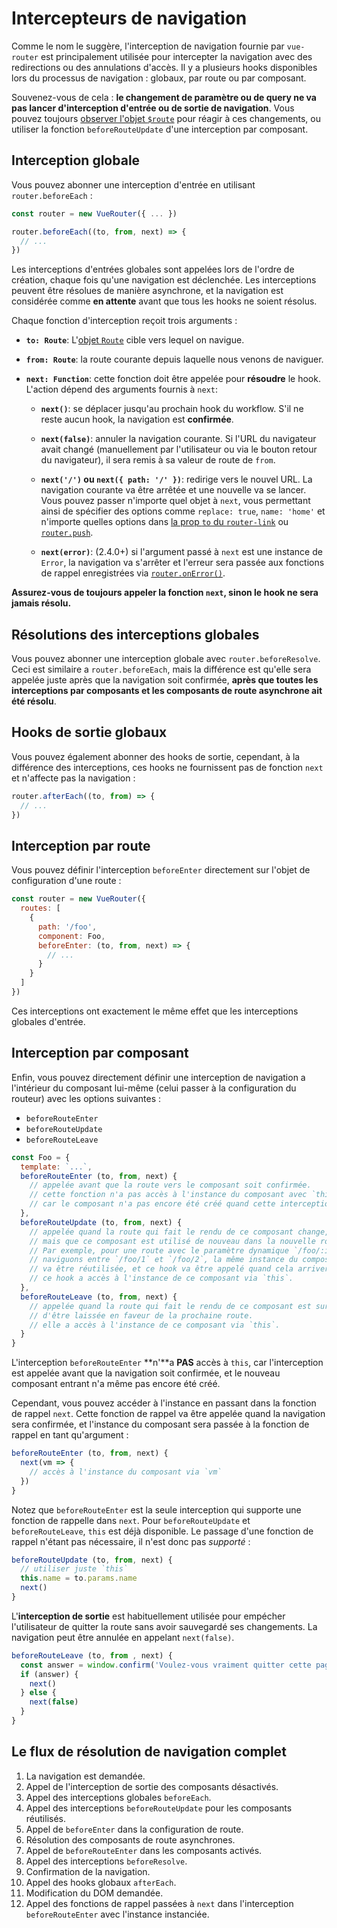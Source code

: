 # Intercepteurs de navigation

Comme le nom le suggère, l'interception de navigation fournie par `vue-router` est principalement utilisée pour intercepter la navigation avec des redirections ou des annulations d'accès. Il y a plusieurs hooks disponibles lors du processus de navigation : globaux, par route ou par composant.

Souvenez-vous de cela : **le changement de paramètre ou de query ne va pas lancer d'interception d'entrée ou de sortie de navigation**. Vous pouvez toujours [observer l'objet `$route`](../essentials/dynamic-matching.md#reacting-to-params-changes) pour réagir à ces changements, ou utiliser la fonction `beforeRouteUpdate` d'une interception par composant.

## Interception globale

Vous pouvez abonner une interception d'entrée en utilisant `router.beforeEach` :

``` js
const router = new VueRouter({ ... })

router.beforeEach((to, from, next) => {
  // ...
})
```

Les interceptions d'entrées globales sont appelées lors de l'ordre de création, chaque fois qu'une navigation est déclenchée. Les interceptions peuvent être résolues de manière asynchrone, et la navigation est considérée comme **en attente** avant que tous les hooks ne soient résolus.

Chaque fonction d'interception reçoit trois arguments :

- **`to: Route`**: L'[objet `Route`](../../api/#the-route-object) cible vers lequel on navigue.

- **`from: Route`**: la route courante depuis laquelle nous venons de naviguer.

- **`next: Function`**: cette fonction doit être appelée pour **résoudre** le hook. L'action dépend des arguments fournis à `next`:

  - **`next()`**: se déplacer jusqu'au prochain hook du workflow. S'il ne reste aucun hook, la navigation est **confirmée**.

  - **`next(false)`**: annuler la navigation courante. Si l'URL du navigateur avait changé (manuellement par l'utilisateur ou via le bouton retour du navigateur), il sera remis à sa valeur de route de `from`.

  - **`next('/')` ou `next({ path: '/' })`**: redirige vers le nouvel URL. La navigation courante va être arrêtée et une nouvelle va se lancer. Vous pouvez passer n'importe quel objet à `next`, vous permettant ainsi de spécifier des options comme `replace: true`, `name: 'home'` et n'importe quelles options dans [la prop `to` du `router-link`](../../api/#to) ou [`router.push`](../../api/#routeur-push).

  - **`next(error)`**: (2.4.0+) si l'argument passé à `next` est une instance de `Error`, la navigation va s'arrêter et l'erreur sera passée aux fonctions de rappel enregistrées via [`router.onError()`](../../api/#router-onerror).

**Assurez-vous de toujours appeler la fonction `next`, sinon le hook ne sera jamais résolu.**

## Résolutions des interceptions globales

Vous pouvez abonner une interception globale avec `router.beforeResolve`. Ceci est similaire a `router.beforeEach`, mais la différence est qu'elle sera appelée juste après que la navigation soit confirmée, **après que toutes les interceptions par composants et les composants de route asynchrone ait été résolu**.

## Hooks de sortie globaux

Vous pouvez également abonner des hooks de sortie, cependant, à la différence des interceptions, ces hooks ne fournissent pas de fonction `next` et n'affecte pas la navigation :

``` js
router.afterEach((to, from) => {
  // ...
})
```

## Interception par route

Vous pouvez définir l'interception `beforeEnter` directement sur l'objet de configuration d'une route :

``` js
const router = new VueRouter({
  routes: [
    {
      path: '/foo',
      component: Foo,
      beforeEnter: (to, from, next) => {
        // ...
      }
    }
  ]
})
```

Ces interceptions ont exactement le même effet que les interceptions globales d'entrée.

## Interception par composant

Enfin, vous pouvez directement définir une interception de navigation a l'intérieur du composant lui-même (celui passer à la configuration du routeur) avec les options suivantes :

- `beforeRouteEnter`
- `beforeRouteUpdate`
- `beforeRouteLeave`

``` js
const Foo = {
  template: `...`,
  beforeRouteEnter (to, from, next) {
    // appelée avant que la route vers le composant soit confirmée.
    // cette fonction n'a pas accès à l'instance du composant avec `this`,
    // car le composant n'a pas encore été créé quand cette interception est appelée !
  },
  beforeRouteUpdate (to, from, next) {
    // appelée quand la route qui fait le rendu de ce composant change,
    // mais que ce composant est utilisé de nouveau dans la nouvelle route.
    // Par exemple, pour une route avec le paramètre dynamique `/foo/:id`, quand nous
    // naviguons entre `/foo/1` et `/foo/2`, la même instance du composant `Foo`
    // va être réutilisée, et ce hook va être appelé quand cela arrivera.
    // ce hook a accès à l'instance de ce composant via `this`.
  },
  beforeRouteLeave (to, from, next) {
    // appelée quand la route qui fait le rendu de ce composant est sur le point
    // d'être laissée en faveur de la prochaine route.
    // elle a accès à l'instance de ce composant via `this`.
  }
}
```

L'interception `beforeRouteEnter` **n'**a **PAS** accès à `this`, car l'interception est appelée avant que la navigation soit confirmée, et le nouveau composant entrant n'a même pas encore été créé.

Cependant, vous pouvez accéder à l'instance en passant dans la fonction de rappel `next`. Cette fonction de rappel va être appelée quand la navigation sera confirmée, et l'instance du composant sera passée à la fonction de rappel en tant qu'argument :

``` js
beforeRouteEnter (to, from, next) {
  next(vm => {
    // accès à l'instance du composant via `vm`
  })
}
```

Notez que `beforeRouteEnter` est la seule interception qui supporte une fonction de rappelle dans `next`. Pour `beforeRouteUpdate` et `beforeRouteLeave`, `this` est déjà disponible. Le passage d'une fonction de rappel n'étant pas nécessaire, il n'est donc pas *supporté* :

```js
beforeRouteUpdate (to, from, next) {
  // utiliser juste `this`
  this.name = to.params.name
  next()
}
```

L'**interception de sortie** est habituellement utilisée pour empécher l'utilisateur de quitter la route sans avoir sauvegardé ses changements. La navigation peut être annulée en appelant `next(false)`.

```js
beforeRouteLeave (to, from , next) {
  const answer = window.confirm('Voulez-vous vraiment quitter cette page ? Vos changements seront perdus.')
  if (answer) {
    next()
  } else {
    next(false)
  }
}
```

## Le flux de résolution de navigation complet

1. La navigation est demandée.
2. Appel de l'interception de sortie des composants désactivés.
3. Appel des interceptions globales `beforeEach`.
4. Appel des interceptions `beforeRouteUpdate` pour les composants réutilisés.
5. Appel de `beforeEnter` dans la configuration de route.
6. Résolution des composants de route asynchrones.
7. Appel de `beforeRouteEnter` dans les composants activés.
8. Appel des interceptions `beforeResolve`.
9. Confirmation de la navigation.
10. Appel des hooks globaux `afterEach`.
11. Modification du DOM demandée.
12. Appel des fonctions de rappel passées à `next` dans l'interception `beforeRouteEnter` avec l'instance instanciée.
